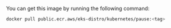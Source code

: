 You can get this image by running the following command:

```bash
docker pull public.ecr.aws/eks-distro/kubernetes/pause:<tag>
```
